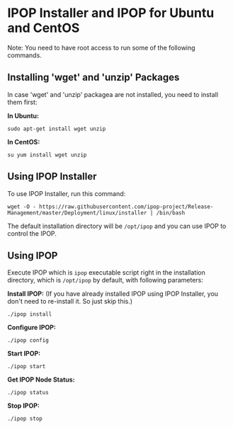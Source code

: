 <h1>IPOP Installer and IPOP for Ubuntu and CentOS</h1>

Note: You need to have root access to run some of the following commands.

<h2>Installing 'wget' and 'unzip' Packages</h2>

In case 'wget' and 'unzip' packagea are not installed, you need to install them first:

**In Ubuntu:**

    sudo apt-get install wget unzip

**In CentOS:**

    su yum install wget unzip

<h2>Using IPOP Installer</h2>

To use IPOP Installer, run this command:

    wget -O - https://raw.githubusercontent.com/ipop-project/Release-Management/master/Deployment/linux/installer | /bin/bash

The default installation directory will be `/opt/ipop` and you can use IPOP to control the IPOP.

<h2>Using IPOP</h2>

Execute IPOP which is `ipop` executable script right in the installation directory, which is `/opt/ipop` by default, with following parameters:

**Install IPOP:** (If you have already installed IPOP using IPOP Installer, you don't need to re-install it. So just skip this.)

    ./ipop install

**Configure IPOP:**

    ./ipop config

**Start IPOP:**

    ./ipop start

**Get IPOP Node Status:**

    ./ipop status

**Stop IPOP:**

    ./ipop stop
